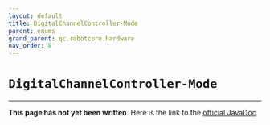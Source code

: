 ```yaml
---
layout: default
title: DigitalChannelController-Mode
parent: enums
grand_parent: qc.robotcore.hardware
nav_order: 8
---
```

# `DigitalChannelController-Mode`
---
**This page has not yet been written**. Here is the link to the [official JavaDoc](https://ftctechnh.github.io/ftc_app/doc/javadoc/com/qualcomm/robotcore/hardware/DigitalChannelController.Mode.html)
        